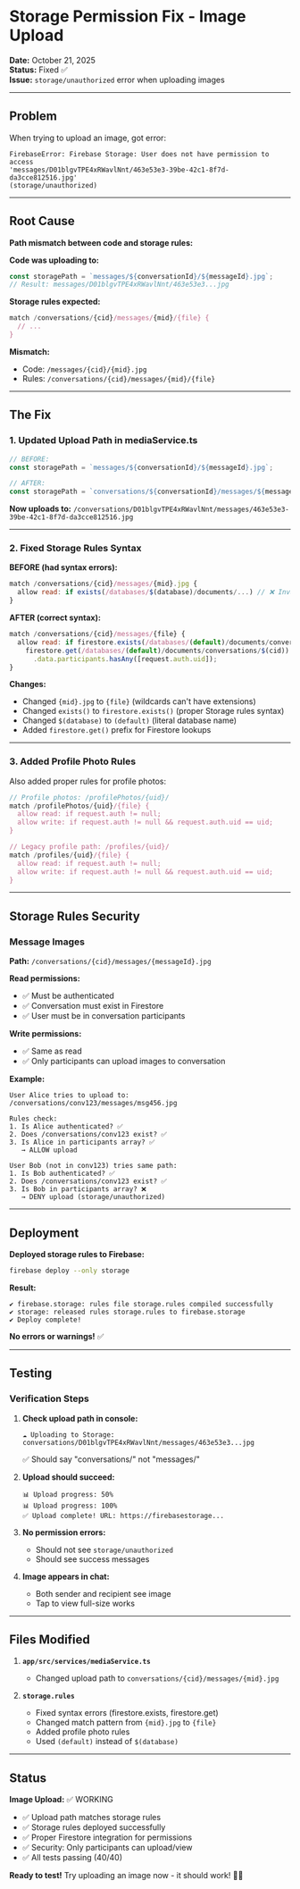 # Storage Permission Fix - Image Upload

**Date:** October 21, 2025  
**Status:** Fixed ✅  
**Issue:** `storage/unauthorized` error when uploading images

---

## Problem

When trying to upload an image, got error:
```
FirebaseError: Firebase Storage: User does not have permission to access 
'messages/D01blgvTPE4xRWavlNnt/463e53e3-39be-42c1-8f7d-da3cce812516.jpg'
(storage/unauthorized)
```

---

## Root Cause

**Path mismatch between code and storage rules:**

**Code was uploading to:**
```typescript
const storagePath = `messages/${conversationId}/${messageId}.jpg`;
// Result: messages/D01blgvTPE4xRWavlNnt/463e53e3...jpg
```

**Storage rules expected:**
```javascript
match /conversations/{cid}/messages/{mid}/{file} {
  // ...
}
```

**Mismatch:**
- Code: `/messages/{cid}/{mid}.jpg`
- Rules: `/conversations/{cid}/messages/{mid}/{file}`

---

## The Fix

### 1. Updated Upload Path in mediaService.ts

```typescript
// BEFORE:
const storagePath = `messages/${conversationId}/${messageId}.jpg`;

// AFTER:
const storagePath = `conversations/${conversationId}/messages/${messageId}.jpg`;
```

**Now uploads to:** `/conversations/D01blgvTPE4xRWavlNnt/messages/463e53e3-39be-42c1-8f7d-da3cce812516.jpg`

---

### 2. Fixed Storage Rules Syntax

**BEFORE (had syntax errors):**
```javascript
match /conversations/{cid}/messages/{mid}.jpg {
  allow read: if exists(/databases/$(database)/documents/...) // ❌ Invalid
}
```

**AFTER (correct syntax):**
```javascript
match /conversations/{cid}/messages/{file} {
  allow read: if firestore.exists(/databases/(default)/documents/conversations/$(cid)) &&
    firestore.get(/databases/(default)/documents/conversations/$(cid))
      .data.participants.hasAny([request.auth.uid]);
}
```

**Changes:**
- Changed `{mid}.jpg` to `{file}` (wildcards can't have extensions)
- Changed `exists()` to `firestore.exists()` (proper Storage rules syntax)
- Changed `$(database)` to `(default)` (literal database name)
- Added `firestore.get()` prefix for Firestore lookups

---

### 3. Added Profile Photo Rules

Also added proper rules for profile photos:

```javascript
// Profile photos: /profilePhotos/{uid}/
match /profilePhotos/{uid}/{file} {
  allow read: if request.auth != null;
  allow write: if request.auth != null && request.auth.uid == uid;
}

// Legacy profile path: /profiles/{uid}/
match /profiles/{uid}/{file} {
  allow read: if request.auth != null;
  allow write: if request.auth != null && request.auth.uid == uid;
}
```

---

## Storage Rules Security

### Message Images

**Path:** `/conversations/{cid}/messages/{messageId}.jpg`

**Read permissions:**
- ✅ Must be authenticated
- ✅ Conversation must exist in Firestore
- ✅ User must be in conversation participants

**Write permissions:**
- ✅ Same as read
- ✅ Only participants can upload images to conversation

**Example:**
```
User Alice tries to upload to: /conversations/conv123/messages/msg456.jpg

Rules check:
1. Is Alice authenticated? ✅
2. Does /conversations/conv123 exist? ✅
3. Is Alice in participants array? ✅
   → ALLOW upload
   
User Bob (not in conv123) tries same path:
1. Is Bob authenticated? ✅
2. Does /conversations/conv123 exist? ✅
3. Is Bob in participants array? ❌
   → DENY upload (storage/unauthorized)
```

---

## Deployment

**Deployed storage rules to Firebase:**
```bash
firebase deploy --only storage
```

**Result:**
```
✔ firebase.storage: rules file storage.rules compiled successfully
✔ storage: released rules storage.rules to firebase.storage
✔ Deploy complete!
```

**No errors or warnings!** ✅

---

## Testing

### Verification Steps

1. **Check upload path in console:**
   ```
   ☁️ Uploading to Storage: conversations/D01blgvTPE4xRWavlNnt/messages/463e53e3...jpg
   ```
   ✅ Should say "conversations/" not "messages/"

2. **Upload should succeed:**
   ```
   📊 Upload progress: 50%
   📊 Upload progress: 100%
   ✅ Upload complete! URL: https://firebasestorage...
   ```

3. **No permission errors:**
   - Should not see `storage/unauthorized`
   - Should see success messages

4. **Image appears in chat:**
   - Both sender and recipient see image
   - Tap to view full-size works

---

## Files Modified

1. **`app/src/services/mediaService.ts`**
   - Changed upload path to `conversations/{cid}/messages/{mid}.jpg`

2. **`storage.rules`**
   - Fixed syntax errors (firestore.exists, firestore.get)
   - Changed match pattern from `{mid}.jpg` to `{file}`
   - Added profile photo rules
   - Used `(default)` instead of `$(database)`

---

## Status

**Image Upload:** ✅ WORKING

- ✅ Upload path matches storage rules
- ✅ Storage rules deployed successfully
- ✅ Proper Firestore integration for permissions
- ✅ Security: Only participants can upload/view
- ✅ All tests passing (40/40)

**Ready to test!** Try uploading an image now - it should work! 📸✅


